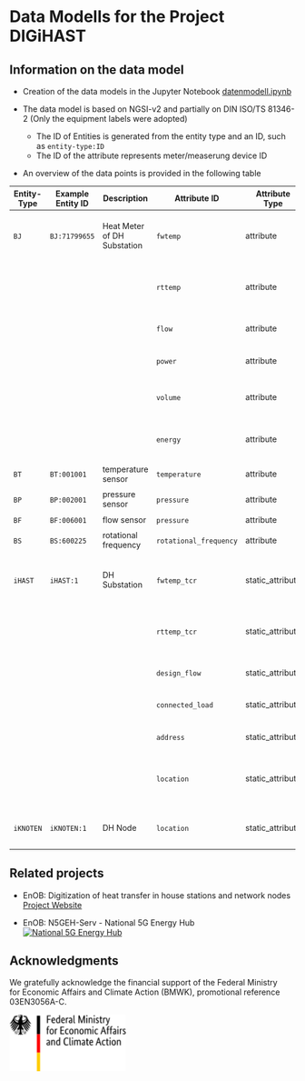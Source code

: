 # Data Modells for the Project DIGiHAST

## Information on the data model
- Creation of the data models in the Jupyter Notebook [datenmodell.ipynb](./datenmodell.ipynb)

- The data model is based on NGSI-v2 and partially on DIN ISO/TS 81346-2 (Only the equipment labels were adopted)
    - The ID of Entities is generated from the entity type and an ID, such as `entity-type:ID`
    - The ID of the attribute represents meter/measerung device ID 

- An overview of the data points is provided in the following table

| Entity-Type             | Example Entity ID               | Description                     | Attribute ID                | Attribute Type | Data Type | Unit          | Description                                    |
|----------------------|--------------------------------|----------------------------------|--------------------------------|------------------|-------------|-----------------|---------------------------------------------------|
| `BJ`                 | `BJ:71799655`         | Heat Meter of DH Substation    | `fwtemp`           | attribute        | Number      | °C              | Supply temperature of the substation primary side   |
|                      |                                |                       | `rttemp`           | attribute        | Number      | °C              | Return temperature of the substation primary side    |
|                      |                                |                       | `flow`             | attribute        | Number      | m³/h            | Flow of the substation primary side    |
|                      |                                |                       | `power`            | attribute        | Number      | kW              | Power of the substation primary side     |
|                      |                                |                       | `volume`           | attribute        | Number      | m³              | Volume of the substation primary side   |
|                      |                                |                       | `energy`           | attribute        | Number      | kWh             | Energy of the substation primary side   |
|                      |                                |                                  |                                 |                  |              |                |                                                    |
| `BT`                 | `BT:001001`                    | temperature sensor    | `temperature`        | attribute        | Number      | °C             | Temperature Sensor                         |
|                      |                                |                                  |                                 |                  |              |                |                                                    |
| `BP`                 | `BP:002001`                    | pressure sensor       | `pressure`          | attribute        | Number      | bar            | Pressure Sensor               |
|            |                                |                                 |                                 |                  |              |                |    
| `BF`                 | `BF:006001`                    | flow sensor           | `pressure`          | attribute        | Number      | m³/h            | Flow Sensor               |
|                      |                                |                                  |                                 |                  |              |                |   
| `BS`                 | `BS:600225`                    | rotational frequency  | `rotational_frequency`| attribute        | Number      | rpm            | Rotational Frequency               |
|                      |                                |                                  |                                 |                  |              |                |    
| `iHAST`              | `iHAST:1`         |  DH Substation    | `fwtemp_tcr`                         | static_attribute       | Number      | °C              | Technical connection regulations for supply temperature   |
|                      |                                |                       | `rttemp_tcr`        | static_attribute       | Number      | °C              | Technical connection regulations for return temperature    |
|                      |                                |                       | `design_flow`             | static_attribute        | Number      | m³/h            | Design flow of the substation    |
|                      |                                |                       | `connected_load`            | static_attribute        | Number      | kW              | Connected Load of the substation      |
|                      |                                |                       | `address`           | static_attribute        | PostalAddress      |               | Address of the substation   |
|                      |                                |                       | `location`           | static_attribute        | Location      |               | Location (GPS coordinates) of the substation   |
|                      |                                |                                  |                                 |                  |              |                |  
| `iKNOTEN`              | `iKNOTEN:1`         |  DH Node    | `location`                         | static_attribute       | Location      |               | Location (GPS coordinates) of the Node   |

## Related projects

- EnOB: Digitization of heat transfer in house stations and network nodes <br>
<a href="https://n5geh.de/digihast/"> Project Website </a>

- EnOB: N5GEH-Serv - National 5G Energy Hub <br>
<a href="https://n5geh.de/"> <img alt="National 5G Energy Hub" 
src="https://avatars.githubusercontent.com/u/43948851?s=200&v=4" height="150"></a>

## Acknowledgments

We gratefully acknowledge the financial support of the Federal Ministry <br> 
for Economic Affairs and Climate Action (BMWK), promotional reference 03EN3056A-C.

<a href="https://www.bmwi.de/Navigation/EN/Home/home.html"> <img alt="BMWK" 
src="https://raw.githubusercontent.com/RWTH-EBC/FiLiP/master/docs/logos/bmwi_logo_en.png" height="100"> </a>